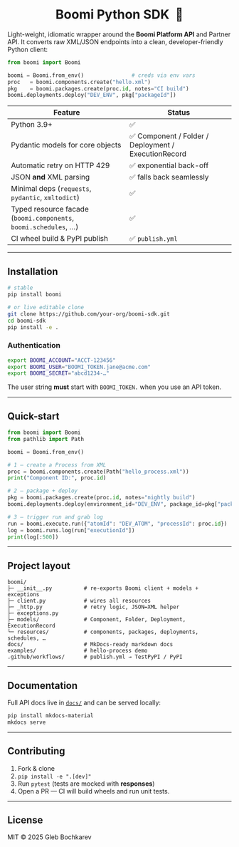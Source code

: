 <div align="center">

# Boomi Python SDK &nbsp;🚀

</div>

Light-weight, idiomatic wrapper around the **Boomi Platform API** and Partner API. It converts raw XML/JSON endpoints into a clean, developer-friendly Python client:

```python
from boomi import Boomi

boomi = Boomi.from_env()               # creds via env vars
proc   = boomi.components.create("hello.xml")
pkg    = boomi.packages.create(proc.id, notes="CI build")
boomi.deployments.deploy("DEV_ENV", pkg["packageId"])
```

| Feature | Status |
|---------|--------|
| Python 3.9+ | ✅ |
| Pydantic models for core objects | ✅ Component / Folder / Deployment / ExecutionRecord |
| Automatic retry on HTTP 429 | ✅ exponential back-off |
| JSON **and** XML parsing | ✅ falls back seamlessly |
| Minimal deps (`requests`, `pydantic`, `xmltodict`) | ✅ |
| Typed resource facade (`boomi.components`, `boomi.schedules`, …) | ✅ |
| CI wheel build & PyPI publish | ✅ `publish.yml` |

---

## Installation

```bash
# stable
pip install boomi

# or live editable clone
git clone https://github.com/your-org/boomi-sdk.git
cd boomi-sdk
pip install -e .
```

### Authentication

```bash
export BOOMI_ACCOUNT="ACCT-123456"
export BOOMI_USER="BOOMI_TOKEN.jane@acme.com"
export BOOMI_SECRET="abcd1234-…"
```

The user string **must** start with `BOOMI_TOKEN.` when you use an API token.

---

## Quick-start

```python
from boomi import Boomi
from pathlib import Path

boomi = Boomi.from_env()

# 1 — create a Process from XML
proc = boomi.components.create(Path("hello_process.xml"))
print("Component ID:", proc.id)

# 2 — package + deploy
pkg = boomi.packages.create(proc.id, notes="nightly build")
boomi.deployments.deploy(environment_id="DEV_ENV", package_id=pkg["packageId"])

# 3 — trigger run and grab log
run = boomi.execute.run({"atomId": "DEV_ATOM", "processId": proc.id})
log = boomi.runs.log(run["executionId"])
print(log[:500])
```

---

## Project layout

```
boomi/
├─ __init__.py          # re-exports Boomi client + models + exceptions
├─ client.py            # wires all resources
├─ _http.py             # retry logic, JSON↔︎XML helper
├─ exceptions.py
├─ models/              # Component, Folder, Deployment, ExecutionRecord
└─ resources/           # components, packages, deployments, schedules, …
docs/                   # MkDocs-ready markdown docs
examples/               # hello-process demo
.github/workflows/      # publish.yml → TestPyPI / PyPI
```

---

## Documentation

Full API docs live in [`docs/`](docs/) and can be served locally:

```bash
pip install mkdocs-material
mkdocs serve
```

---

## Contributing

1. Fork & clone  
2. `pip install -e ".[dev]"`  
3. Run `pytest` (tests are mocked with **responses**)  
4. Open a PR — CI will build wheels and run unit tests.

---

## License

MIT © 2025 Gleb Bochkarev